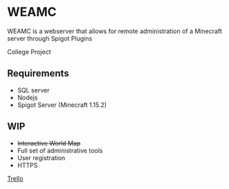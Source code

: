 # WEAMC
WEAMC is a webserver that allows for remote administration of a Minecraft server through Spigot Plugins

College Project

## Requirements
* SQL server
* Nodejs
* Spigot Server (Minecraft 1.15.2)

## WIP
* ~~Interactive World Map~~
* Full set of administrative tools
* User registration
* HTTPS

[Trello](https://trello.com/b/jz6WRGC2/wea-mc)
